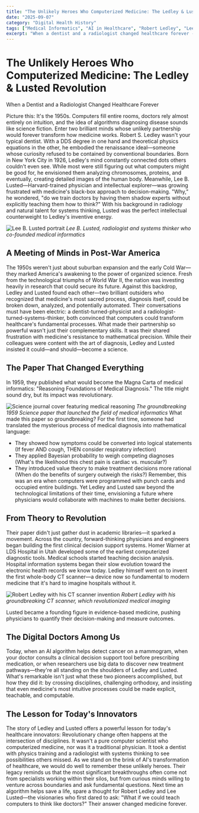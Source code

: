 ```yaml
---
title: "The Unlikely Heroes Who Computerized Medicine: The Ledley & Lusted Revolution"
date: "2025-09-07"
category: "Digital Health History"
tags: ["Medical Informatics", "AI in Healthcare", "Robert Ledley", "Lee Lusted", "Healthcare Innovation", "Digital Health Pioneers"]
excerpt: "When a dentist and a radiologist changed healthcare forever - the story of Robert Ledley and Lee Lusted, whose 1959 paper laid the foundation for modern medical computing and AI diagnosis."
---
```


# The Unlikely Heroes Who Computerized Medicine: The Ledley & Lusted Revolution
When a Dentist and a Radiologist Changed Healthcare Forever

Picture this: It's the 1950s. Computers fill entire rooms, doctors rely almost entirely on intuition, and the idea of algorithms diagnosing disease sounds like science fiction. Enter two brilliant minds whose unlikely partnership would forever transform how medicine works.
Robert S. Ledley wasn't your typical dentist. With a DDS degree in one hand and theoretical physics equations in the other, he embodied the renaissance ideal—someone whose curiosity refused to be contained by conventional boundaries. Born in New York City in 1926, Ledley's mind constantly connected dots others couldn't even see. While most were still figuring out what computers might be good for, he envisioned them analyzing chromosomes, proteins, and eventually, creating detailed images of the human body.
Meanwhile, Lee B. Lusted—Harvard-trained physician and intellectual explorer—was growing frustrated with medicine's black-box approach to decision-making. "Why," he wondered, "do we train doctors by having them shadow experts without explicitly teaching them how to think?" With his background in radiology and natural talent for systems thinking, Lusted was the perfect intellectual counterweight to Ledley's inventive energy.

![Lee B. Lusted portrait](/images/lee-lusted.png)
*Lee B. Lusted, radiologist and systems thinker who co-founded medical informatics*

## A Meeting of Minds in Post-War America



The 1950s weren't just about suburban expansion and the early Cold War—they marked America's awakening to the power of organized science. Fresh from the technological triumphs of World War II, the nation was investing heavily in research that could secure its future.
Against this backdrop, Ledley and Lusted found each other—two brilliant outsiders who recognized that medicine's most sacred process, diagnosis itself, could be broken down, analyzed, and potentially automated. Their conversations must have been electric: a dentist-turned-physicist and a radiologist-turned-systems-thinker, both convinced that computers could transform healthcare's fundamental processes.
What made their partnership so powerful wasn't just their complementary skills. It was their shared frustration with medicine's resistance to mathematical precision. While their colleagues were content with the art of diagnosis, Ledley and Lusted insisted it could—and should—become a science.

## The Paper That Changed Everything



In 1959, they published what would become the Magna Carta of medical informatics: "Reasoning Foundations of Medical Diagnosis." The title might sound dry, but its impact was revolutionary.

![Science journal cover featuring medical reasoning](/images/science-medical-reasoning.png)
*The groundbreaking 1959 Science paper that launched the field of medical informatics*
What made this paper so groundbreaking? For the first time, someone had translated the mysterious process of medical diagnosis into mathematical language:
- They showed how symptoms could be converted into logical statements (If fever AND cough, THEN consider respiratory infection)
- They applied Bayesian probability to weigh competing diagnoses (What's the likelihood this chest pain is cardiac vs. muscular?)
- They introduced value theory to make treatment decisions more rational (When do the benefits of surgery outweigh the risks?)
Remember, this was an era when computers were programmed with punch cards and occupied entire buildings. Yet Ledley and Lusted saw beyond the technological limitations of their time, envisioning a future where physicians would collaborate with machines to make better decisions.

## From Theory to Revolution



Their paper didn't just gather dust in academic libraries—it sparked a movement. Across the country, forward-thinking physicians and engineers began building the first clinical decision support systems. Homer Warner at LDS Hospital in Utah developed some of the earliest computerized diagnostic tools. Medical schools started teaching decision analysis. Hospital information systems began their slow evolution toward the electronic health records we know today.
Ledley himself went on to invent the first whole-body CT scanner—a device now so fundamental to modern medicine that it's hard to imagine hospitals without it.

![Robert Ledley with his CT scanner invention](/images/ledley-ct-scanner.png)
*Robert Ledley with his groundbreaking CT scanner, which revolutionized medical imaging*

Lusted became a founding figure in evidence-based medicine, pushing physicians to quantify their decision-making and measure outcomes.

## The Digital Doctors Among Us
Today, when an AI algorithm helps detect cancer on a mammogram, when your doctor consults a clinical decision support tool before prescribing medication, or when researchers use big data to discover new treatment pathways—they're all standing on the shoulders of Ledley and Lusted.
What's remarkable isn't just what these two pioneers accomplished, but how they did it: by crossing disciplines, challenging orthodoxy, and insisting that even medicine's most intuitive processes could be made explicit, teachable, and computable.

## The Lesson for Today's Innovators
The story of Ledley and Lusted offers a powerful lesson for today's healthcare innovators: Revolutionary change often happens at the intersection of disciplines. It wasn't a pure computer scientist who computerized medicine, nor was it a traditional physician. It took a dentist with physics training and a radiologist with systems thinking to see possibilities others missed.
As we stand on the brink of AI's transformation of healthcare, we would do well to remember these unlikely heroes. Their legacy reminds us that the most significant breakthroughs often come not from specialists working within their silos, but from curious minds willing to venture across boundaries and ask fundamental questions.
Next time an algorithm helps save a life, spare a thought for Robert Ledley and Lee Lusted—the visionaries who first dared to ask: "What if we could teach computers to think like doctors?" Their answer changed medicine forever.
